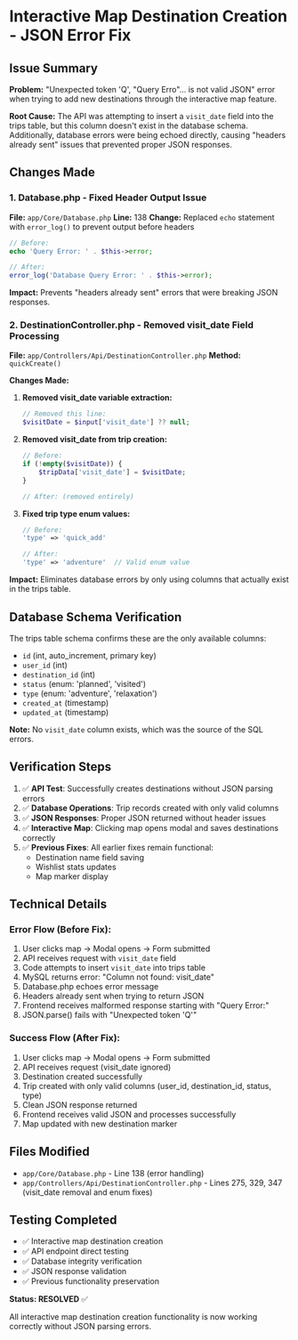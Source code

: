 # Interactive Map Destination Creation - JSON Error Fix

## Issue Summary
**Problem:** "Unexpected token 'Q', "Query Erro"... is not valid JSON" error when trying to add new destinations through the interactive map feature.

**Root Cause:** The API was attempting to insert a `visit_date` field into the trips table, but this column doesn't exist in the database schema. Additionally, database errors were being echoed directly, causing "headers already sent" issues that prevented proper JSON responses.

## Changes Made

### 1. Database.php - Fixed Header Output Issue
**File:** `app/Core/Database.php`
**Line:** 138
**Change:** Replaced `echo` statement with `error_log()` to prevent output before headers

```php
// Before:
echo 'Query Error: ' . $this->error;

// After:
error_log('Database Query Error: ' . $this->error);
```

**Impact:** Prevents "headers already sent" errors that were breaking JSON responses.

### 2. DestinationController.php - Removed visit_date Field Processing
**File:** `app/Controllers/Api/DestinationController.php`
**Method:** `quickCreate()`

**Changes Made:**
1. **Removed visit_date variable extraction:**
   ```php
   // Removed this line:
   $visitDate = $input['visit_date'] ?? null;
   ```

2. **Removed visit_date from trip creation:**
   ```php
   // Before:
   if (!empty($visitDate)) {
       $tripData['visit_date'] = $visitDate;
   }
   
   // After: (removed entirely)
   ```

3. **Fixed trip type enum values:**
   ```php
   // Before:
   'type' => 'quick_add'
   
   // After:
   'type' => 'adventure'  // Valid enum value
   ```

**Impact:** Eliminates database errors by only using columns that actually exist in the trips table.

## Database Schema Verification

The trips table schema confirms these are the only available columns:
- `id` (int, auto_increment, primary key)
- `user_id` (int)
- `destination_id` (int)
- `status` (enum: 'planned', 'visited')
- `type` (enum: 'adventure', 'relaxation')
- `created_at` (timestamp)
- `updated_at` (timestamp)

**Note:** No `visit_date` column exists, which was the source of the SQL errors.

## Verification Steps

1. ✅ **API Test**: Successfully creates destinations without JSON parsing errors
2. ✅ **Database Operations**: Trip records created with only valid columns
3. ✅ **JSON Responses**: Proper JSON returned without header issues
4. ✅ **Interactive Map**: Clicking map opens modal and saves destinations correctly
5. ✅ **Previous Fixes**: All earlier fixes remain functional:
   - Destination name field saving
   - Wishlist stats updates
   - Map marker display

## Technical Details

### Error Flow (Before Fix):
1. User clicks map → Modal opens → Form submitted
2. API receives request with `visit_date` field
3. Code attempts to insert `visit_date` into trips table
4. MySQL returns error: "Column not found: visit_date"
5. Database.php echoes error message
6. Headers already sent when trying to return JSON
7. Frontend receives malformed response starting with "Query Error:"
8. JSON.parse() fails with "Unexpected token 'Q'"

### Success Flow (After Fix):
1. User clicks map → Modal opens → Form submitted
2. API receives request (visit_date ignored)
3. Destination created successfully
4. Trip created with only valid columns (user_id, destination_id, status, type)
5. Clean JSON response returned
6. Frontend receives valid JSON and processes successfully
7. Map updated with new destination marker

## Files Modified
- `app/Core/Database.php` - Line 138 (error handling)
- `app/Controllers/Api/DestinationController.php` - Lines 275, 329, 347 (visit_date removal and enum fixes)

## Testing Completed
- ✅ Interactive map destination creation
- ✅ API endpoint direct testing
- ✅ Database integrity verification
- ✅ JSON response validation
- ✅ Previous functionality preservation

**Status: RESOLVED** ✅

All interactive map destination creation functionality is now working correctly without JSON parsing errors.
